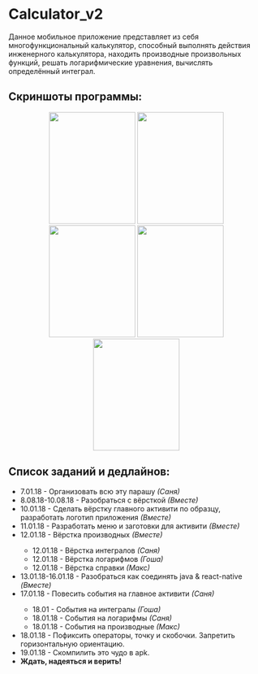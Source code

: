 # Calculator_v2
Данное мобильное приложение представляет из себя многофункциональный калькулятор, способный выполнять действия инженерного калькулятора, находить производные произвольных функций, решать логарифмические уравнения, вычислять определённый интеграл.
<h2 align="left"> Скриншоты программы:</h2>
<p align="center">
  <img src="https://image.ibb.co/mGxSOb/scr1.png" width="170" height="220">
  <img src="https://image.ibb.co/jgsu3b/scr2.png" width="170" height="220">
  <img src="https://image.ibb.co/mOvdww/scr3.png" width="170" height="220">
  <img src="https://image.ibb.co/hLrJww/scr4.png" width="170" height="220">
  <img src="https://image.ibb.co/iUbJww/scr5.png" width="170" height="220">
</p>
<h2 align="left"> Список заданий и дедлайнов:</h2>
<ul>
  <li>7.01.18 - Организовать всю эту парашу <i>(Саня)</i></li>
  <li>8.08.18-10.08.18 - Разобраться с вёрсткой <i>(Вместе)</i></li>
  <li>10.01.18 - Сделать вёрстку главного активити по образцу, разработать логотип приложения <i>(Вместе)</i></li>
  <li>11.01.18 - Разработать меню и заготовки для активити <i>(Вместе)</i></li>
  <li>12.01.18 - Вёрстка производных <i>(Вместе)</i></li>
  <ul>
    <li>12.01.18 - Вёрстка интегралов <i>(Саня)</i></li>
    <li>12.01.18 - Вёрстка логарифмов <i>(Гоша)</i></li>
    <li>12.01.18 - Вёрстка справки <i>(Макс)</i></li>
  </ul>
  <li>13.01.18-16.01.18 - Разобраться как соединять java & react-native <i>(Вместе)</i></li>
  <li>17.01.18 - Повесить события на главное активити <i>(Саня)</i></li>
   <ul>
    <li>18.01 - События на интегралы <i>(Гоша)</i></li>
    <li>18.01.18 - События на логарифмы <i>(Саня)</i></li>
    <li>18.01.18 - События на производные <i>(Макс)</i></li>
  </ul>
  <li>18.01.18 - Пофиксить операторы, точку и скобочки. Запретить горизонтальную ориентацию.</li>
  <li>19.01.18 - Скомпилить это чудо в apk.</li>
  <li><b>Ждать, надеяться и верить!</b></li>
</ul> 

